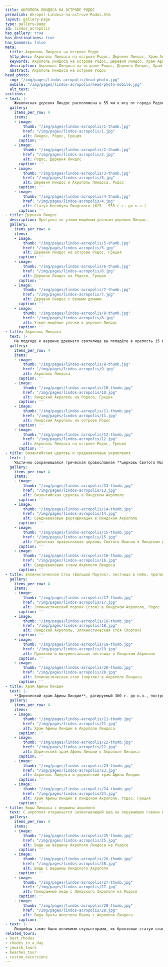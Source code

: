 ```yaml
---
title: АКРОПОЛЬ ЛИНДОСА НА ОСТРОВЕ РОДОС
permalink: Akropol-Lindosa-na-ostrove-Rodos.htm
layout: gallery-page
type: gallery-page
id: lindos_acropolis
has_gallery: true
has_destinations: true
has_banners: false
meta:
  title: Акрополь Линдоса на острове Родос
  http_desc: Акрополь Линдоса на острове Родос, Деревня Линдос, Храм Афины Линдии, Виды Линдоса с вершины акрополя, Родос, Греция
  keywords: Акрополь Линдоса на острове Родос, Деревня Линдос, Храм Афины Линдии, Виды Линдоса с вершины акрополя, Родос, Греция
  description: Акрополь Линдоса на острове Родос, Деревня Линдос, Храм Афины Линдии, Виды Линдоса с вершины акрополя, Родос, Греция
  abstract: Акрополь Линдоса на острове Родос
head_photo:
  img: "/img/pages/lindos-acropolis/head-photo.jpg"
  mobile: "/img/pages/lindos-acropolis/head-photo-mobile.jpg"
  alt_text: ''
sections:
- text: |-
    Живописная деревня Линдос расположена в 55 км к югу от города Родос на восточном побережье острова. Согласно повествованию **Гомера**, Линдос был построен дорийцами одновременно с **Камиром и Ялиссом в 12 веке до н.э.** Город достиг пика своего могущества в 6 веке до н.э. во времена правления **тирана Клеобула**, одного из семи мудрецов древности, правившего более 40 лет.
  gallery:
    items_per_row: 4
    items:
    - image:
        thumb: "/img/pages/lindos-acropolis/1-thumb.jpg"
        href: "/img/pages/lindos-acropolis/1.jpg"
        alt: Линдос, Родос, Греция
      caption: ''
    - image:
        thumb: "/img/pages/lindos-acropolis/2-thumb.jpg"
        href: "/img/pages/lindos-acropolis/2.jpg"
        alt: Родос, Деревня Линдос
      caption: ''
    - image:
        thumb: "/img/pages/lindos-acropolis/3-thumb.jpg"
        href: "/img/pages/lindos-acropolis/3.jpg"
        alt: Деревня Линдос и Акрополь Линдоса, Родос 
      caption: ''
    - image:
        thumb: "/img/pages/lindos-acropolis/4-thumb.jpg"
        href: "/img/pages/lindos-acropolis/4.jpg"
        alt: Статуя Клеобула Линдского (625 - 555 г.г. до н.э.)
      caption: ''
- title: Деревня Линдос
  description: Прогулка по узким мощёным улочкам деревни Линдос.
  gallery:
    items_per_row: 4
    items:
    - image:
        thumb: "/img/pages/lindos-acropolis/5-thumb.jpg"
        href: "/img/pages/lindos-acropolis/5.jpg"
        alt: Деревня Линдос на острове Родос, Греция
      caption: ''
    - image:
        thumb: "/img/pages/lindos-acropolis/6-thumb.jpg"
        href: "/img/pages/lindos-acropolis/6.jpg"
        alt: Деревня Линдос на Родосе, Греция
      caption: ''
    - image:
        thumb: "/img/pages/lindos-acropolis/7-thumb.jpg"
        href: "/img/pages/lindos-acropolis/7.jpg"
        alt: Деревня Линдос с белыми домами
      caption: ''
    - image:
        thumb: "/img/pages/lindos-acropolis/8-thumb.jpg"
        href: "/img/pages/lindos-acropolis/8.jpg"
        alt: Узкие мощёные улочки в деревне Линдос
      caption: ''
- title: Акрополь Линдоса
  text: |-
    На подходе к вершине древнего святилища вы попадёте в крепость 15 века, являющуюся **средневековыми воротами акрополя**. Непосредственно перед ступенями лестницы, ведущей во внутреннюю часть крепости, можно увидеть высеченный в скале **рельеф родосского военного корабля -- триимиолии**, который датируется 180 г. до н.э. Линдос был крупной морской державой со своим военным и торговым флотом.
  gallery:
    items_per_row: 4
    items:
    - image:
        thumb: "/img/pages/lindos-acropolis/9-thumb.jpg"
        href: "/img/pages/lindos-acropolis/9.jpg"
        alt: Акрополь Линдоса
      caption: ''
    - image:
        thumb: "/img/pages/lindos-acropolis/10-thumb.jpg"
        href: "/img/pages/lindos-acropolis/10.jpg"
        alt: Линдский Акрополь на Родосе, Греция
      caption: ''
    - image:
        thumb: "/img/pages/lindos-acropolis/11-thumb.jpg"
        href: "/img/pages/lindos-acropolis/11.jpg"
        alt: Линдский Акрополь на острове Родос
      caption: ''
    - image:
        thumb: "/img/pages/lindos-acropolis/12-thumb.jpg"
        href: "/img/pages/lindos-acropolis/12.jpg"
        alt: Акрополь Линдоса на острове Родос, Греция
      caption: ''
- title: Византийская церковь и средневековые укрепления
  text: |-
    Частично сохранившаяся греческая православная **церковь Святого Иоанна**, датируемая 13 веком, и остатки византийских укреплений, свидетельствуют о существовании в данном месте хорошо защищенной крепости в ещё византийский период. Средневековые стены акрополя построены **рыцарями ордена Святого Иоанна Иерусалимского** на фундаменте более древних византийских оборонительных сооружений.
  gallery:
    items_per_row: 4
    items:
    - image:
        thumb: "/img/pages/lindos-acropolis/13-thumb.jpg"
        href: "/img/pages/lindos-acropolis/13.jpg"
        alt: Византийская церковь в Линдском Акрополе
      caption: ''
    - image:
        thumb: "/img/pages/lindos-acropolis/14-thumb.jpg"
        href: "/img/pages/lindos-acropolis/14.jpg"
        alt: Средневековые фортификации в Линдском Акрополе
      caption: ''
    - image:
        thumb: "/img/pages/lindos-acropolis/15-thumb.jpg"
        href: "/img/pages/lindos-acropolis/15.jpg"
        alt: Греческая православная церковь Святого Иоанна в Линдском Акрополе
      caption: ''
    - image:
        thumb: "/img/pages/lindos-acropolis/16-thumb.jpg"
        href: "/img/pages/lindos-acropolis/16.jpg"
        alt: Средневековые стены Акрополя Линдоса
      caption: ''
- title: Эллинистическая Стоа (Большой Портик), лестница в небо, пропилеи
  gallery:
    items_per_row: 4
    items:
    - image:
        thumb: "/img/pages/lindos-acropolis/17-thumb.jpg"
        href: "/img/pages/lindos-acropolis/17.jpg"
        alt: Эллинистический портик (стоя) в Линдском Акрополе, Родос
      caption: ''
    - image:
        thumb: "/img/pages/lindos-acropolis/18-thumb.jpg"
        href: "/img/pages/lindos-acropolis/18.jpg"
        alt: Линдский Акрополь, Эллинистическая стоя (портик)
      caption: ''
    - image:
        thumb: "/img/pages/lindos-acropolis/19-thumb.jpg"
        href: "/img/pages/lindos-acropolis/19.jpg"
        alt: Пропилеи и монументальная лестница в Линдском Акрополе
      caption: ''
    - image:
        thumb: "/img/pages/lindos-acropolis/20-thumb.jpg"
        href: "/img/pages/lindos-acropolis/20.jpg"
        alt: Эллинистическая стоя (портик) в Акрополе Линдоса
      caption: ''
- title: Храм Афины Линдии
  text: |-
    **Дорический храм Афины Линдии**, датируемый 300 г. до н.э., построен на месте более раннего храма, пострадавшего от пожара. Внутри храма находилась **культовая статуя богини Афины**, во внутреннем перед храмом располагался алтарь.
  gallery:
    items_per_row: 4
    items:
    - image:
        thumb: "/img/pages/lindos-acropolis/21-thumb.jpg"
        href: "/img/pages/lindos-acropolis/21.jpg"
        alt: Храм Афины Линдии в Акрополе Линдоса
      caption: ''
    - image:
        thumb: "/img/pages/lindos-acropolis/22-thumb.jpg"
        href: "/img/pages/lindos-acropolis/22.jpg"
        alt: Дорический храм Афины Линдии в Акрополе Линдоса
      caption: ''
    - image:
        thumb: "/img/pages/lindos-acropolis/23-thumb.jpg"
        href: "/img/pages/lindos-acropolis/23.jpg"
        alt: Акрополь Линдоса и дорический храм Афины Линдии
      caption: ''
    - image:
        thumb: "/img/pages/lindos-acropolis/24-thumb.jpg"
        href: "/img/pages/lindos-acropolis/24.jpg"
        alt: Храм Афины Линдии в Линдском Акрополе, Родос, Греция
      caption: ''
- title: Виды Линдоса с вершины акрополя
  text: С акрополя открывается захватывающий вид на окружающие гавани и побережье.
  gallery:
    items_per_row: 4
    items:
    - image:
        thumb: "/img/pages/lindos-acropolis/25-thumb.jpg"
        href: "/img/pages/lindos-acropolis/25.jpg"
        alt: Виды на вершину Акрополя Линдоса на Родосе
      caption: ''
    - image:
        thumb: "/img/pages/lindos-acropolis/26-thumb.jpg"
        href: "/img/pages/lindos-acropolis/26.jpg"
        alt: Виды с вершины Линдского Акрополя
      caption: ''
    - image:
        thumb: "/img/pages/lindos-acropolis/27-thumb.jpg"
        href: "/img/pages/lindos-acropolis/27.jpg"
        alt: Панорамные виды с Линдского Акрополя на Родосе
      caption: ''
    - image:
        thumb: "/img/pages/lindos-acropolis/28-thumb.jpg"
        href: "/img/pages/lindos-acropolis/28.jpg"
        alt: Виды бухты Апостола Павла с Акрополя Линдоса
      caption: ''
- text: |-
    Линдийцы также были великими скульпторами, их бронзовые статуи славятся своим высочайшим мастерством. Знаменитый **Колосс Родосский** был создан **линдийским мастером по имени Харис.**
related_tours:
- best_rhodes
- rhodes_in_a_day
- jewish_tours
- beaches_tour
- custom_excursions
---
```


